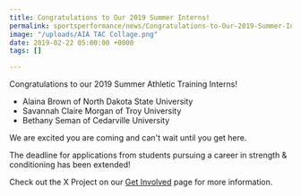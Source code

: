 ```yaml
---
title: Congratulations to Our 2019 Summer Interns!
permalink: sportsperformance/news/Congratulations-to-Our-2019-Summer-Interns
image: "/uploads/AIA TAC Collage.png"
date: 2019-02-22 05:00:00 +0000
tags: []

---
```

Congratulations to our 2019 Summer Athletic Training Interns!

* Alaina Brown of North Dakota State University
* Savannah Claire Morgan of Troy University
* Bethany Seman of Cedarville University

We are excited you are coming and can't wait until you get here.

The deadline for applications from students pursuing a career in strength & conditioning has been extended!

Check out the X Project on our [Get Involved](https://goaia.org/sportsperformance/get-involved/students) page for more information.